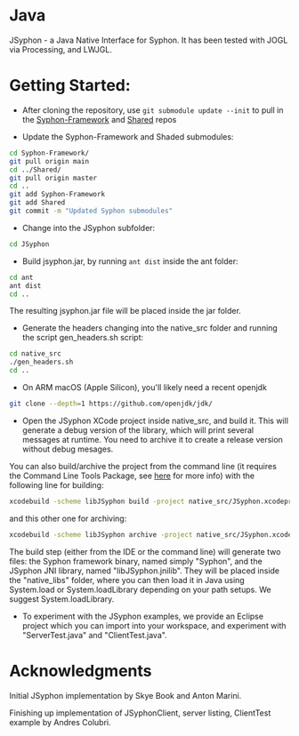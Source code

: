 Java
====

JSyphon - a Java Native Interface for Syphon. It has been tested with JOGL via Processing, and LWJGL.


Getting Started:
====

* After cloning the repository, use `git submodule update --init` to pull in the <a href="https://github.com/Syphon/Syphon-Framework">Syphon-Framework</a> and <a href="https://github.com/Syphon/Shared">Shared</a> repos

* Update the Syphon-Framework and Shaded submodules:

```sh
cd Syphon-Framework/
git pull origin main
cd ../Shared/
git pull origin master
cd ..
git add Syphon-Framework
git add Shared
git commit -m "Updated Syphon submodules"
```

* Change into the JSyphon subfolder: 

```sh
cd JSyphon
```

* Build jsyphon.jar, by running `ant dist` inside the ant folder:

```sh
cd ant
ant dist
cd ..
```

The resulting jsyphon.jar file will be placed inside the jar folder.

* Generate the headers changing into the native_src folder and running the script gen_headers.sh script:

```sh
cd native_src
./gen_headers.sh
cd ..
```
* On ARM macOS (Apple Silicon), you'll likely need a recent openjdk

```sh
git clone --depth=1 https://github.com/openjdk/jdk/
```

* Open the JSyphon XCode project inside native_src, and build it. This will generate a debug version of the library, which will print several messages at runtime. You need to archive it to create a release version without debug mesages. 

You can also build/archive the project from the command line (it requires the Command Line Tools Package, see [here](https://developer.apple.com/library/content/technotes/tn2339/_index.html) for more info) with the following line for building:

```sh
xcodebuild -scheme libJSyphon build -project native_src/JSyphon.xcodeproj
```

and this other one for archiving:

```sh
xcodebuild -scheme libJSyphon archive -project native_src/JSyphon.xcodeproj
```

The build step (either from the IDE or the command line) will generate two files: the Syphon framework binary, named simply "Syphon", and the JSyphon JNI library, named "libJSyphon.jnilib". They will be placed inside the "native_libs" folder, where you can then load it in Java using System.load or System.loadLibrary depending on your path setups. We suggest System.loadLibrary.

* To experiment with the JSyphon examples, we provide an Eclipse project which you can import into your workspace, and experiment with "ServerTest.java" and "ClientTest.java". 

Acknowledgments
====

Initial JSyphon implementation by Skye Book and Anton Marini.

Finishing up implementation of JSyphonClient, server listing, ClientTest example by Andres Colubri.
